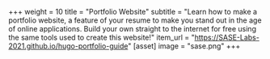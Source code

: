 +++
weight = 10
title = "Portfolio Website"
subtitle = "Learn how to make a portfolio website, a feature of your resume to make you stand out in the age of online applications. Build your own straight to the internet for free using the same tools used to create this website!"
item_url = "https://SASE-Labs-2021.github.io/hugo-portfolio-guide"
[asset]
    image = "sase.png"
+++